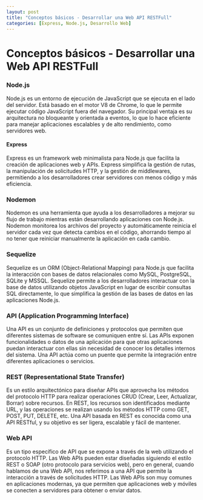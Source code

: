 ```yaml
---
layout: post
title: "Conceptos básicos - Desarrollar una Web API RESTFull"
categories: [Express, Node.js, Desarrollo Web]
---
```


# Conceptos básicos - Desarrollar una Web API RESTFull

### Node.js
Node.js es un entorno de ejecución de JavaScript que se ejecuta en el lado del servidor. Está basado en el motor V8 de Chrome, lo que le permite ejecutar código JavaScript fuera del navegador. Su principal ventaja es su arquitectura no bloqueante y orientada a eventos, lo que lo hace eficiente para manejar aplicaciones escalables y de alto rendimiento, como servidores web.

#### Express
Express es un framework web minimalista para Node.js que facilita la creación de aplicaciones web y APIs. Express simplifica la gestión de rutas, la manipulación de solicitudes HTTP, y la gestión de middlewares, permitiendo a los desarrolladores crear servidores con menos código y más eficiencia.

### Nodemon
Nodemon es una herramienta que ayuda a los desarrolladores a mejorar su flujo de trabajo mientras están desarrollando aplicaciones con Node.js. Nodemon monitorea los archivos del proyecto y automáticamente reinicia el servidor cada vez que detecta cambios en el código, ahorrando tiempo al no tener que reiniciar manualmente la aplicación en cada cambio.

### Sequelize
Sequelize es un ORM (Object-Relational Mapping) para Node.js que facilita la interacción con bases de datos relacionales como MySQL, PostgreSQL, SQLite y MSSQL. Sequelize permite a los desarrolladores interactuar con la base de datos utilizando objetos JavaScript en lugar de escribir consultas SQL directamente, lo que simplifica la gestión de las bases de datos en las aplicaciones Node.js.

### API (Application Programming Interface)
Una API es un conjunto de definiciones y protocolos que permiten que diferentes sistemas de software se comuniquen entre sí. Las APIs exponen funcionalidades o datos de una aplicación para que otras aplicaciones puedan interactuar con ellas sin necesidad de conocer los detalles internos del sistema. Una API actúa como un puente que permite la integración entre diferentes aplicaciones o servicios.

### REST (Representational State Transfer)
Es un estilo arquitectónico para diseñar APIs que aprovecha los métodos del protocolo HTTP para realizar operaciones CRUD (Crear, Leer, Actualizar, Borrar) sobre recursos. En REST, los recursos son identificados mediante URL, y las operaciones se realizan usando los métodos HTTP como GET, POST, PUT, DELETE, etc. Una API basada en REST es conocida como una API RESTful, y su objetivo es ser ligera, escalable y fácil de mantener.

### Web API
Es un tipo específico de API que se expone a través de la web utilizando el protocolo HTTP. Las Web APIs pueden estar diseñadas siguiendo el estilo REST o SOAP (otro protocolo para servicios web), pero en general, cuando hablamos de una Web API, nos referimos a una API que permite la interacción a través de solicitudes HTTP. Las Web APIs son muy comunes en aplicaciones modernas, ya que permiten que aplicaciones web y móviles se conecten a servidores para obtener o enviar datos.
